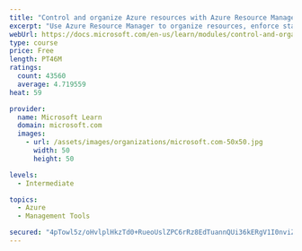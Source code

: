 ```yaml
---
title: "Control and organize Azure resources with Azure Resource Manager"
excerpt: "Use Azure Resource Manager to organize resources, enforce standards, and protect critical assets from deletion."
webUrl: https://docs.microsoft.com/en-us/learn/modules/control-and-organize-with-azure-resource-manager/
type: course
price: Free
length: PT46M
ratings:
  count: 43560
  average: 4.719559
heat: 59

provider:
  name: Microsoft Learn
  domain: microsoft.com
  images:
    - url: /assets/images/organizations/microsoft.com-50x50.jpg
      width: 50
      height: 50

levels:
  - Intermediate

topics:
  - Azure
  - Management Tools

secured: "4pTowl5z/oHvlplHkzTd0+RueoUslZPC6rRz8EdTuannQUi36kERgV1I0nviZwF9ggr0WTCfAL8XTWpBqgh49zJ9CYjnhYrDxCLaO/CtK0iXX/PcRQv7/hCPA1tmxur44tBYOWT0ABLysTwFhyC6aVDX8BUf11MVtEOSi0mGHeQsDbK7fbDopQr9BeM3dSoUKhlOQSGTkBppH59b0zgwJ+OMe1RV1g0Wk2m8kIZhXnhDlWDbEpxMpGXtblyVkTrNq3EwfdQGiriLxhpZQUbUmmdn/25018yIrZhEdhXtP9Z+mmNXK48caCVPB+bslNdeuewIJrwJNPUOI+LWeraG6pvUvN4KNk7D2Sz/pPCT1uEYySfS79eleJYM291suAWxfG7cJGJgqqsd+hbbNL7NhXO5mDJaUkiQwW1Y7yaWxkHBUrd8Yu0kbhq5DFl7jSpN;flC5dGI42GM9+8P4vU8cRQ=="
---
```


